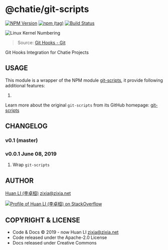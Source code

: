 # @chatie/git-scripts

[![NPM Version](https://badge.fury.io/js/%40chatie%2Fgit-scripts.svg)](https://www.npmjs.com/package/@chatie/git-scripts)
[![npm (tag)](https://img.shields.io/npm/v/%40chatie/git-scripts/next.svg)](https://www.npmjs.com/package/@chatie/git-scripts?activeTab=versions)
[![Build Status](https://travis-ci.com/Chatie/git-scripts.svg?branch=master)](https://travis-ci.com/Chatie/git-scripts)

![Linux Kernel Numbering](https://chatie.github.io/git-scripts/images/git-hook.gif)
> Source: [Git Hooks - Git](https://www.seekpng.com/ipng/u2w7o0i1u2w7o0e6_git-hooks-git/)

Git Hooks Integration for Chatie Projects

## USAGE

This module is a wrapper of the NPM module [git-scripts](https://www.npmjs.com/package/git-scripts), it provide following additional features:

1. 

Learn more about the original `git-scripts` from its GitHub homepage: [git-scripts](https://github.com/nkzawa/git-scripts)

## CHANGELOG

### v0.1 (master)

### v0.0.1 June 08, 2019

1. Wrap `git-scripts`

## AUTHOR

[Huan LI (李卓桓)](http://linkedin.com/in/zixia) zixia@zixia.net

[![Profile of Huan LI (李卓桓) on StackOverflow](https://stackexchange.com/users/flair/265499.png)](https://stackexchange.com/users/265499)

## COPYRIGHT & LICENSE

- Code & Docs © 2019 - now Huan LI zixia@zixia.net
- Code released under the Apache-2.0 License
- Docs released under Creative Commons
